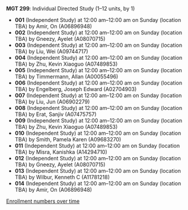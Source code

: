 **MGT 299**: Individual Directed Study (1–12 units, by 1)

- **001** (Independent Study) at 12:00 am–12:00 am on Sunday (location TBA) by Amir, On (A06896948)
- **002** (Independent Study) at 12:00 am–12:00 am on Sunday (location TBA) by Gneezy, Ayelet (A08070715)
- **003** (Independent Study) at 12:00 am–12:00 am on Sunday (location TBA) by Liu, Wei (A09744717)
- **004** (Independent Study) at 12:00 am–12:00 am on Sunday (location TBA) by Zhu, Kevin Xiaoguo (A07489853)
- **005** (Independent Study) at 12:00 am–12:00 am on Sunday (location TBA) by Timmermann, Allan (A00055496)
- **006** (Independent Study) at 12:00 am–12:00 am on Sunday (location TBA) by Engelberg, Joseph Edward (A02704903)
- **007** (Independent Study) at 12:00 am–12:00 am on Sunday (location TBA) by Liu, Jun (A06902279)
- **008** (Independent Study) at 12:00 am–12:00 am on Sunday (location TBA) by Erat, Sanjiv (A07475757)
- **009** (Independent Study) at 12:00 am–12:00 am on Sunday (location TBA) by Zhu, Kevin Xiaoguo (A07489853)
- **010** (Independent Study) at 12:00 am–12:00 am on Sunday (location TBA) by Smith, Pamela Karen (A09683270)
- **011** (Independent Study) at 12:00 am–12:00 am on Sunday (location TBA) by Misra, Kanishka (A14294710)
- **012** (Independent Study) at 12:00 am–12:00 am on Sunday (location TBA) by Gneezy, Ayelet (A08070715)
- **013** (Independent Study) at 12:00 am–12:00 am on Sunday (location TBA) by Wilbur, Kenneth C (A11781218)
- **014** (Independent Study) at 12:00 am–12:00 am on Sunday (location TBA) by Amir, On (A06896948)

[Enrollment numbers over time](./MGT299.tsv)
